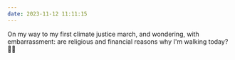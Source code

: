 ```yaml
---
date: 2023-11-12 11:11:15
---
```

On my way to my first climate justice march, and wondering, with embarrassment: are religious and financial reasons why I'm walking today? 🤔😂
